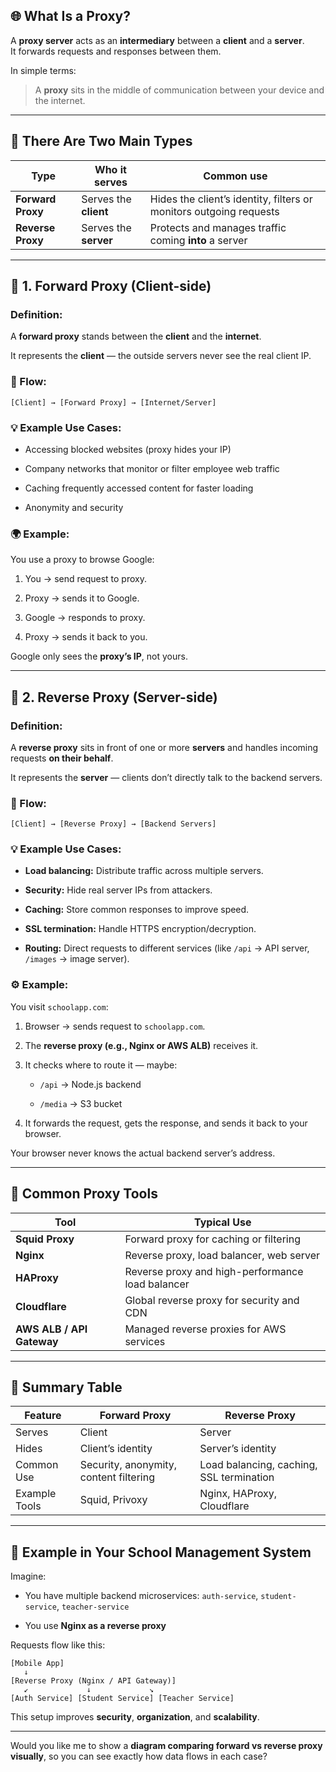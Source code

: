 

## 🌐 What Is a Proxy?

A **proxy server** acts as an **intermediary** between a **client** and a **server**.  
It forwards requests and responses between them.

In simple terms:

> A **proxy** sits in the middle of communication between your device and the internet.

---

## 🧩 There Are Two Main Types

|Type|Who it serves|Common use|
|---|---|---|
|**Forward Proxy**|Serves the **client**|Hides the client’s identity, filters or monitors outgoing requests|
|**Reverse Proxy**|Serves the **server**|Protects and manages traffic coming **into** a server|

---

## 🧠 1. Forward Proxy (Client-side)

### Definition:

A **forward proxy** stands between the **client** and the **internet**.

It represents the **client** — the outside servers never see the real client IP.

### 🔁 Flow:

```
[Client] → [Forward Proxy] → [Internet/Server]
```

### 💡 Example Use Cases:

- Accessing blocked websites (proxy hides your IP)
    
- Company networks that monitor or filter employee web traffic
    
- Caching frequently accessed content for faster loading
    
- Anonymity and security
    

### 🌍 Example:

You use a proxy to browse Google:

1. You → send request to proxy.
    
2. Proxy → sends it to Google.
    
3. Google → responds to proxy.
    
4. Proxy → sends it back to you.
    

Google only sees the **proxy’s IP**, not yours.

---

## 🧠 2. Reverse Proxy (Server-side)

### Definition:

A **reverse proxy** sits in front of one or more **servers** and handles incoming requests **on their behalf**.

It represents the **server** — clients don’t directly talk to the backend servers.

### 🔁 Flow:

```
[Client] → [Reverse Proxy] → [Backend Servers]
```

### 💡 Example Use Cases:

- **Load balancing:** Distribute traffic across multiple servers.
    
- **Security:** Hide real server IPs from attackers.
    
- **Caching:** Store common responses to improve speed.
    
- **SSL termination:** Handle HTTPS encryption/decryption.
    
- **Routing:** Direct requests to different services (like `/api` → API server, `/images` → image server).
    

### ⚙️ Example:

You visit `schoolapp.com`:

1. Browser → sends request to `schoolapp.com`.
    
2. The **reverse proxy (e.g., Nginx or AWS ALB)** receives it.
    
3. It checks where to route it — maybe:
    
    - `/api` → Node.js backend
        
    - `/media` → S3 bucket
        
4. It forwards the request, gets the response, and sends it back to your browser.
    

Your browser never knows the actual backend server’s address.

---

## 🧱 Common Proxy Tools

|Tool|Typical Use|
|---|---|
|**Squid Proxy**|Forward proxy for caching or filtering|
|**Nginx**|Reverse proxy, load balancer, web server|
|**HAProxy**|Reverse proxy and high-performance load balancer|
|**Cloudflare**|Global reverse proxy for security and CDN|
|**AWS ALB / API Gateway**|Managed reverse proxies for AWS services|

---

## 🧮 Summary Table

|Feature|Forward Proxy|Reverse Proxy|
|---|---|---|
|Serves|Client|Server|
|Hides|Client’s identity|Server’s identity|
|Common Use|Security, anonymity, content filtering|Load balancing, caching, SSL termination|
|Example Tools|Squid, Privoxy|Nginx, HAProxy, Cloudflare|

---

## 🏫 Example in Your School Management System

Imagine:

- You have multiple backend microservices: `auth-service`, `student-service`, `teacher-service`
    
- You use **Nginx as a reverse proxy**
    

Requests flow like this:

```
[Mobile App]
   ↓
[Reverse Proxy (Nginx / API Gateway)]
   ↙             ↓             ↘
[Auth Service] [Student Service] [Teacher Service]
```

This setup improves **security**, **organization**, and **scalability**.

---

Would you like me to show a **diagram comparing forward vs reverse proxy visually**, so you can see exactly how data flows in each case?